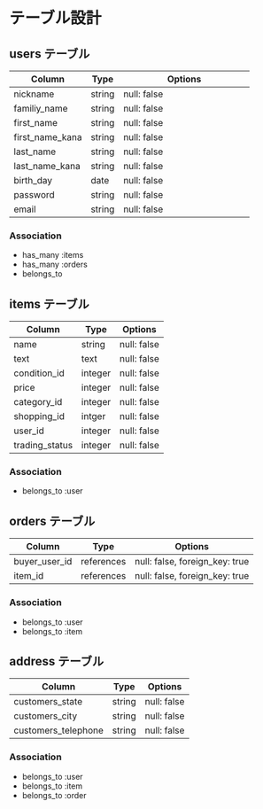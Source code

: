 # テーブル設計

## users テーブル

| Column          | Type       | Options                       |
| --------------- | -----------| ----------------------------- |
| nickname        | string     | null: false                   |
| familiy_name    | string     | null: false                   |
| first_name      | string     | null: false                   |
| first_name_kana | string     | null: false                   |
| last_name       | string     | null: false                   |
| last_name_kana  | string     | null: false                   |
| birth_day       | date       | null: false                   |
| password        | string     | null: false　　　　　　　　　    |
| email           | string     | null: false 　　　　　　　　　   |

### Association
- has_many :items
- has_many :orders
- belongs_to

## items テーブル

| Column         | Type       | Options                        |
| -------------- | ---------- | ------------------------------ |
| name           | string     | null: false                    |
| text           | text       | null: false                    |
| condition_id   | integer    | null: false                    |
| price          | integer    | null: false                    |
| category_id    | integer    | null: false                    |
| shopping_id    | intger     | null: false                    |
| user_id        | integer    | null: false                    |
| trading_status | integer    | null: false                    |

### Association
- belongs_to :user

## orders テーブル

| Column        | Type       | Options                        |
| ------------- | ---------- | ------------------------------ |
| buyer_user_id | references | null: false, foreign_key: true |
| item_id       | references | null: false, foreign_key: true |

### Association
- belongs_to :user
- belongs_to :item

## address テーブル

| Column        | Type       | Options                        |
| ------------- | ---------- | ------------------------------ |
| customers_state         | string | null: false              |
| customers_city          | string | null: false              |
| customers_telephone     | string | null: false              |

### Association
- belongs_to :user
- belongs_to :item
- belongs_to :order